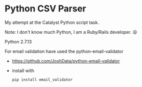 # Python CSV Parser

My attempt at the Catalyst Python script task.

Note: I don't know much Python, I am a Ruby/Rails developer. 😜

Python 2.7.13


For email validation have used the python-email-validator

- https://github.com/JoshData/python-email-validator

- install with

  `pip install email_validator`
